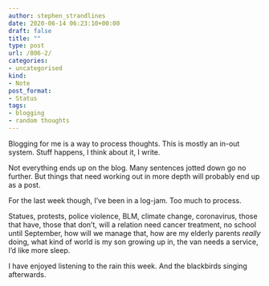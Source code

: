 ```yaml
---
author: stephen_strandlines
date: 2020-06-14 06:23:10+00:00
draft: false
title: ""
type: post
url: /806-2/
categories:
- uncategorised
kind:
- Note
post_format:
- Status
tags:
- blogging
- random thoughts
---
```


Blogging for me is a way to process thoughts. This is mostly an in-out system. Stuff happens, I think about it, I write.

Not everything ends up on the blog. Many sentences jotted down go no further. But things that need working out in more depth will probably end up as a post.

For the last week though, I’ve been in a log-jam. Too much to process.

Statues, protests, police violence, BLM, climate change, coronavirus, those that have, those that don’t, will a relation need cancer treatment, no school until September, how will we manage that, how are my elderly parents _really_ doing, what kind of world is my son growing up in, the van needs a service, I’d like more sleep.

I have enjoyed listening to the rain this week. And the blackbirds singing afterwards.
